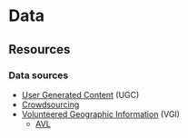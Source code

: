 # Data

## Resources

### Data sources

- [User Generated Content](https://wikipedia.org/wiki/user-generated_content) (UGC)
- [Crowdsourcing](https://wikipedia.org/wiki/crowdsourcing)
- [Volunteered Geographic Information](https://wikipedia.org/wiki/volunteered_geographic_information) (VGI)
	- [AVL](https://wikipedia.org/wiki/automatic_vehicle_location)
